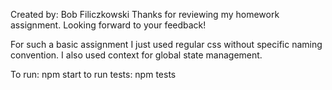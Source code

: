 Created by: Bob Filiczkowski
Thanks for reviewing my homework assignment. Looking forward to your feedback!

For such a basic assignment I just used regular css without specific naming convention. I also used context for global state management.

To run: npm start
to run tests: npm tests